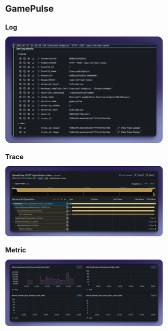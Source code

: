 # GamePulse

## Log

![log.png](./Images/log.png)

## Trace

![trace.png](./Images/trace.png)

## Metric

![metric.png](./Images/metric.png)
